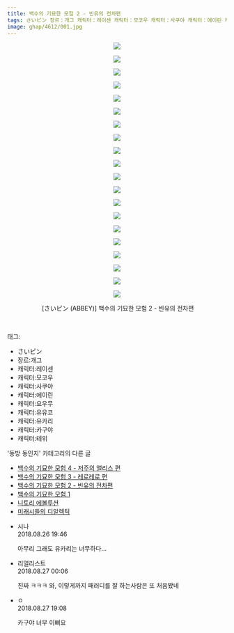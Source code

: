 ```yaml
---
title: 백수의 기묘한 모험 2 - 빈유의 전차편
tags: さいピン 장르：개그 캐릭터：레이센 캐릭터：모코우 캐릭터：사쿠야 캐릭터：에이린 캐릭터：요우무 캐릭터：유유코 캐릭터：유카리 캐릭터：카구야 캐릭터：테위 ABBEY 동방_동인지
image: ghap/4612/001.jpg
---
```

<div class="article">
<p style="text-align: center; clear: none; float: none;"><img src="{{ site.nasurl }}/ghap/4612/001.jpg"/></p>
<p style="text-align: center; clear: none; float: none;"><img src="{{ site.nasurl }}/ghap/4612/002.jpg"/></p>
<p style="text-align: center; clear: none; float: none;"><img src="{{ site.nasurl }}/ghap/4612/003.jpg"/></p>
<p style="text-align: center; clear: none; float: none;"><img src="{{ site.nasurl }}/ghap/4612/004.jpg"/></p>
<p style="text-align: center; clear: none; float: none;"><img src="{{ site.nasurl }}/ghap/4612/005.jpg"/></p>
<p style="text-align: center; clear: none; float: none;"><img src="{{ site.nasurl }}/ghap/4612/006.jpg"/></p>
<p style="text-align: center; clear: none; float: none;"><img src="{{ site.nasurl }}/ghap/4612/007.jpg"/></p>
<p style="text-align: center; clear: none; float: none;"><img src="{{ site.nasurl }}/ghap/4612/008.jpg"/></p>
<p style="text-align: center; clear: none; float: none;"><img src="{{ site.nasurl }}/ghap/4612/009.jpg"/></p>
<p style="text-align: center; clear: none; float: none;"><img src="{{ site.nasurl }}/ghap/4612/010.jpg"/></p>
<p style="text-align: center; clear: none; float: none;"><img src="{{ site.nasurl }}/ghap/4612/011.jpg"/></p>
<p style="text-align: center; clear: none; float: none;"><img src="{{ site.nasurl }}/ghap/4612/012.jpg"/></p>
<p style="text-align: center; clear: none; float: none;"><img src="{{ site.nasurl }}/ghap/4612/013.jpg"/></p>
<p style="text-align: center; clear: none; float: none;"><img src="{{ site.nasurl }}/ghap/4612/014.jpg"/></p>
<p style="text-align: center; clear: none; float: none;"><img src="{{ site.nasurl }}/ghap/4612/015.jpg"/></p>
<p style="text-align: center; clear: none; float: none;"><img src="{{ site.nasurl }}/ghap/4612/016.jpg"/></p>
<p style="text-align: center; clear: none; float: none;"><img src="{{ site.nasurl }}/ghap/4612/017.jpg"/></p>
<p style="text-align: center; clear: none; float: none;"><img src="{{ site.nasurl }}/ghap/4612/018.jpg"/></p>
<p style="text-align: center; clear: none; float: none;"><img src="{{ site.nasurl }}/ghap/4612/019.jpg"/></p>
<p style="text-align: center; clear: none; float: none;"><img src="{{ site.nasurl }}/ghap/4612/020.jpg"/></p>
<p style="text-align: center; clear: none; float: none;"> [さいピン (ABBEY)] 백수의 기묘한 모험 2 - 빈유의 전차편</p>
<p><br/></p>
</div><div class="tagTrail">
<p>태그: </p>
<ul>
<li>さいピン</li>
<li>장르:개그</li>
<li>캐릭터:레이센</li>
<li>캐릭터:모코우</li>
<li>캐릭터:사쿠야</li>
<li>캐릭터:에이린</li>
<li>캐릭터:요우무</li>
<li>캐릭터:유유코</li>
<li>캐릭터:유카리</li>
<li>캐릭터:카구야</li>
<li>캐릭터:테위</li>
</ul>
</div><div class="another">
<p>'동방 동인지' 카테고리의 다른 글</p>
<ul>
<li><a href="/2018-08-26-ghap_4614">백수의 기묘한 모험 4 - 저주의 앨리스 편</a></li>
<li><a href="/2018-08-26-ghap_4613">백수의 기묘한 모험 3 - 레로레로 편</a></li>
<li><a href="/2018-08-26-ghap_4612">백수의 기묘한 모험 2 - 빈유의 전차편</a></li>
<li><a href="/2018-08-26-ghap_4611">백수의 기묘한 모험 1</a></li>
<li><a href="/2018-08-23-ghap_4609">니토리 에볼루션</a></li>
<li><a href="/2018-08-22-ghap_4605">미래시들의 디알렉틱</a></li>
</ul>
</div><div class="cb_module cb_fluid">
<div class="cb_wrt cb_profile">
<div class="comment">
<ul>
<li class="cb_thumb_off" id="comment15318083">
<div class="cb_comment_area">
<div class="cb_info_area">
<div class="cb_section">
<span class="cb_nick_name">시나</span>
</div>
<div class="cb_section">
<span class="cb_date">2018.08.26 19:46 </span>
</div>
</div>
<div class="cb_dsc_comment">
<p class="cb_dsc">
											아무리 그래도 유카리는 너무하다...
										</p>
</div>
</div></li>
<li class="cb_thumb_off" id="comment15318202">
<div class="cb_comment_area">
<div class="cb_info_area">
<div class="cb_section">
<span class="cb_nick_name">리얼리스트</span>
</div>
<div class="cb_section">
<span class="cb_date">2018.08.27 00:06 </span>
</div>
</div>
<div class="cb_dsc_comment">
<p class="cb_dsc">
											진짜 ㅋㅋㅋ 와, 이렇게까지 패러디를 잘 하는사람은 또 처음봤네
										</p>
</div>
</div></li>
<li class="cb_thumb_off" id="comment15319000">
<div class="cb_comment_area">
<div class="cb_info_area">
<div class="cb_section">
<span class="cb_nick_name">ㅇ</span>
</div>
<div class="cb_section">
<span class="cb_date">2018.08.27 19:08 </span>
</div>
</div>
<div class="cb_dsc_comment">
<p class="cb_dsc">
											카구야 너무 이뻐요
										</p>
</div>
</div></li>
</ul>
</div>
</div><!-- commentList close -->
</div>